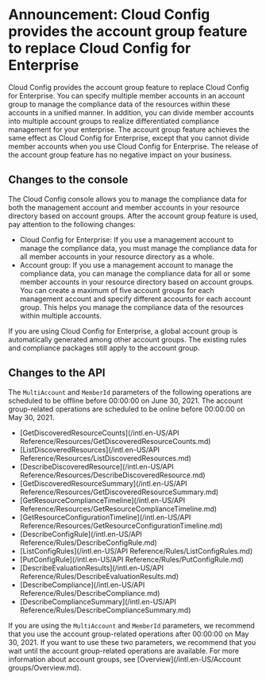 # Announcement: Cloud Config provides the account group feature to replace Cloud Config for Enterprise

Cloud Config provides the account group feature to replace Cloud Config for Enterprise. You can specify multiple member accounts in an account group to manage the compliance data of the resources within these accounts in a unified manner. In addition, you can divide member accounts into multiple account groups to realize differentiated compliance management for your enterprise. The account group feature achieves the same effect as Cloud Config for Enterprise, except that you cannot divide member accounts when you use Cloud Config for Enterprise. The release of the account group feature has no negative impact on your business.

## Changes to the console

The Cloud Config console allows you to manage the compliance data for both the management account and member accounts in your resource directory based on account groups. After the account group feature is used, pay attention to the following changes:

-   Cloud Config for Enterprise: If you use a management account to manage the compliance data, you must manage the compliance data for all member accounts in your resource directory as a whole.
-   Account group: If you use a management account to manage the compliance data, you can manage the compliance data for all or some member accounts in your resource directory based on account groups. You can create a maximum of five account groups for each management account and specify different accounts for each account group. This helps you manage the compliance data of the resources within multiple accounts.

If you are using Cloud Config for Enterprise, a global account group is automatically generated among other account groups. The existing rules and compliance packages still apply to the account group.

## Changes to the API

The `MultiAccount` and `MemberId` parameters of the following operations are scheduled to be offline before 00:00:00 on June 30, 2021. The account group-related operations are scheduled to be online before 00:00:00 on May 30, 2021.

-   [GetDiscoveredResourceCounts](/intl.en-US/API Reference/Resources/GetDiscoveredResourceCounts.md)
-   [ListDiscoveredResources](/intl.en-US/API Reference/Resources/ListDiscoveredResources.md)
-   [DescribeDiscoveredResource](/intl.en-US/API Reference/Resources/DescribeDiscoveredResource.md)
-   [GetDiscoveredResourceSummary](/intl.en-US/API Reference/Resources/GetDiscoveredResourceSummary.md)
-   [GetResourceComplianceTimeline](/intl.en-US/API Reference/Resources/GetResourceComplianceTimeline.md)
-   [GetResourceConfigurationTimeline](/intl.en-US/API Reference/Resources/GetResourceConfigurationTimeline.md)
-   [DescribeConfigRule](/intl.en-US/API Reference/Rules/DescribeConfigRule.md)
-   [ListConfigRules](/intl.en-US/API Reference/Rules/ListConfigRules.md)
-   [PutConfigRule](/intl.en-US/API Reference/Rules/PutConfigRule.md)
-   [DescribeEvaluationResults](/intl.en-US/API Reference/Rules/DescribeEvaluationResults.md)
-   [DescribeCompliance](/intl.en-US/API Reference/Rules/DescribeCompliance.md)
-   [DescribeComplianceSummary](/intl.en-US/API Reference/Rules/DescribeComplianceSummary.md)

If you are using the `MultiAccount` and `MemberId` parameters, we recommend that you use the account group-related operations after 00:00:00 on May 30, 2021. If you want to use these two parameters, we recommend that you wait until the account group-related operations are available. For more information about account groups, see [Overview](/intl.en-US/Account groups/Overview.md).

